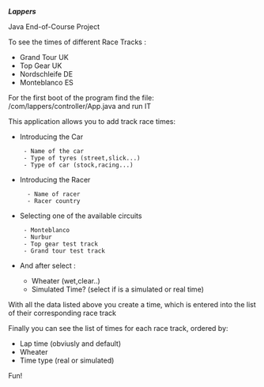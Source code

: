 ___**Lappers**___ 

Java End-of-Course Project

To see the times of different Race Tracks :

- Grand Tour   UK 
- Top Gear     UK
- Nordschleife DE
- Monteblanco  ES


For the first boot of the program find the file:
/com/lappers/controller/App.java
and run IT

This application allows you to add track race times:



- Introducing the Car

       - Name of the car
       - Type of tyres (street,slick...)
       - Type of car (stock,racing...)

- Introducing the Racer

        - Name of racer
        - Racer country
        
- Selecting one of the available circuits
    
       - Monteblanco
       - Nurbur
       - Top gear test track
       - Grand tour test track

- And after select :
        
        
    -  Wheater   (wet,clear..)
    - Simulated Time?  (select if is a simulated or real time)

    
    
With all the data listed above you create a time, which is entered into the list of their corresponding race track    
    
Finally you can see the list of times for each race track, ordered by:

  - Lap time (obviusly and default)
  - Wheater 
  - Time type (real or simulated)
  
  
  Fun!
